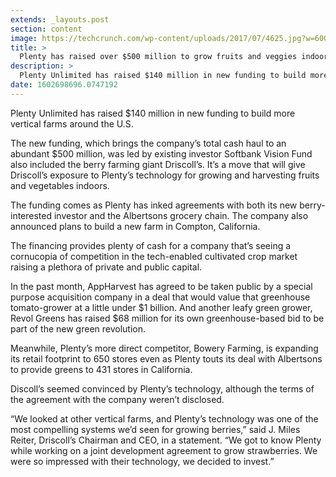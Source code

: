 ```yaml
--- 
extends: _layouts.post 
section: content 
image: https://techcrunch.com/wp-content/uploads/2017/07/4625.jpg?w=600 
title: > 
  Plenty has raised over $500 million to grow fruits and veggies indoors – TechCrunch 
description: > 
  Plenty‌ ‌Unlimited‌ has raised $140 million in new funding to build more vertical farms around the U.S.It’s a move that will give Driscoll’s exposure to Plenty’s technology for growing and harvesting fruits and vegetables indoors.And another leafy green grower, Revol Greens has raised $68 million for its own greenhouse-based bid to be part of the new green revolution.Discoll’s seemed convinced by Plenty’s technology, although the terms of the agreement with the company weren’t disclosed.“We looked at other vertical farms, and Plenty’s technology was one of the most compelling systems we’d seen for growing berries,” said J. 
date: 1602698696.0747192 
--- 
```

Plenty‌ ‌Unlimited‌ has raised $140 million in new funding to build more vertical farms around the U.S.

The new funding, which brings the company’s total cash haul to an abundant $500 million, was led by existing investor Softbank Vision Fund also included the berry farming giant Driscoll’s. It’s a move that will give Driscoll’s exposure to Plenty’s technology for growing and harvesting fruits and vegetables indoors.

The funding comes as Plenty has inked agreements with both its new berry-interested investor and the Albertsons grocery chain. The company also announced plans to build a new farm in Compton, California.

The financing provides plenty of cash for a company that’s seeing a cornucopia of competition in the tech-enabled cultivated crop market raising a plethora of private and public capital.

In the past month, AppHarvest has agreed to be taken public by a special purpose acquisition company in a deal that would value that greenhouse tomato-grower at a little under $1 billion. And another leafy green grower, Revol Greens has raised $68 million for its own greenhouse-based bid to be part of the new green revolution.

Meanwhile, Plenty’s more direct competitor, Bowery Farming, is expanding its retail footprint to 650 stores even as Plenty touts its deal with Albertsons to provide greens to 431 stores in California.

Discoll’s seemed convinced by Plenty’s technology, although the terms of the agreement with the company weren’t disclosed.

“We looked at other vertical farms, and Plenty’s technology was one of the most compelling systems we’d seen for growing berries,” said J. Miles Reiter, Driscoll’s Chairman and CEO, in a statement. “We got to know Plenty while working on a joint development agreement to grow strawberries. We were so impressed with their technology, we decided to invest.”
